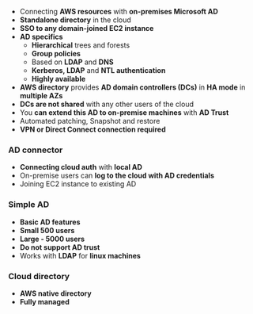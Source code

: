 

- Connecting **AWS resources** with **on\-premises Microsoft AD**
- **Standalone directory** in the cloud
- **SSO to any domain\-joined EC2 instance**
- **AD specifics**
    - **Hierarchical**  trees and forests
    - **Group policies**
    - Based on **LDAP** and **DNS**
    - **Kerberos, LDAP** and **NTL authentication**
    - **Highly available**
- **AWS directory** provides **AD domain controllers \(DCs\)** in **HA mode** in **multiple AZs**
- **DCs are not shared** with any other users of the cloud
- You **can extend this AD to on\-premise machines** with **AD Trust**
- Automated patching, Snapshot and restore
- **VPN or Direct Connect connection required**

### **AD connector**

- **Connecting cloud auth** with **local AD**
- On\-premise users can **log to the cloud with AD credentials**
- Joining EC2 instance to existing AD

### **Simple AD**

- **Basic AD features**
- **Small  500 users**
- **Large \- 5000 users**
- **Do not support AD trust**
- Works with **LDAP** for **linux machines**

### **Cloud directory**

- **AWS native directory**
- **Fully managed**
